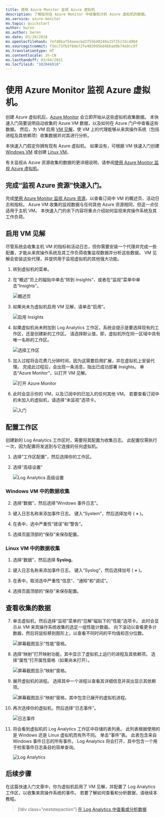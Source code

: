 ```yaml
---
title: 使用 Azure Monitor 监视 Azure 虚拟机
description: 了解如何在 Azure Monitor 中收集和分析 Azure 虚拟机的数据。
ms.service: azure-monitor
ms.topic: quickstart
author: bwren
ms.author: bwren
ms.date: 03/10/2020
ms.openlocfilehash: 7efd8baf54aeacbd2f55640240a15f2517dcd904
ms.sourcegitcommit: f3ec73fb5f8de72fe483995bd4bbad9b74a9cc9f
ms.translationtype: HT
ms.contentlocale: zh-CN
ms.lasthandoff: 03/04/2021
ms.locfileid: "102046918"
---
```

# <a name="quickstart-monitor-an-azure-virtual-machine-with-azure-monitor"></a>使用 Azure Monitor 监视 Azure 虚拟机。
创建 Azure 虚拟机后，[Azure Monitor](../overview.md) 会立即开始从这些虚拟机收集数据。 本快速入门简要说明自动收集的 Azure VM 数据，以及如何在 Azure 门户中查看这些数据。 然后，为 VM 启用 [VM 见解](../vm/vminsights-overview.md)，使 VM 上的代理能够从来宾操作系统（包括进程及其依赖项）收集数据并对其进行分析。

本快速入门假定你拥有现有 Azure 虚拟机。 如果没有，可根据 VM 快速入门创建 [Windows VM](../../virtual-machines/windows/quick-create-portal.md) 或创建 [Linux VM](../../virtual-machines/linux/quick-create-cli.md)。

有关监视从 Azure 资源收集的数据的更详细说明，请参阅[使用 Azure Monitor 监视 Azure 虚拟机](./monitor-vm-azure.md)。


## <a name="complete-the-monitor-an-azure-resource-quickstart"></a>完成“监视 Azure 资源”快速入门。
完成[使用 Azure Monitor 监视 Azure 资源](../essentials/quick-monitor-azure-resource.md)，以查看订阅中 VM 的概述页、活动日志和指标。 Azure VM 收集的监视数据与任何其他 Azure 资源相同，但这一点仅适用于主机 VM。 本快速入门的余下内容将重点介绍如何监视来宾操作系统及其工作负荷。


## <a name="enable-vm-insights"></a>启用 VM 见解
尽管系统会收集主机 VM 的指标和活动日志，但你需要安装一个代理并完成一些配置，才能从来宾操作系统及其工作负荷收集监视数据并分析这些数据。 VM 见解会安装这些代理，并提供用于监视虚拟机的其他强大功能。

1. 转到虚拟机的菜单。
2. 在“概述”页上的磁贴中单击“转到 Insights”，或者在“监视”菜单中单击“Insights”。

    ![概述页](media/quick-monitor-azure-vm/overview-insights.png)

3. 如果尚未为虚拟机启用 VM 见解，请单击“启用”。 

    ![启用 Insights](media/quick-monitor-azure-vm/enable-insights.png)

4. 如果虚拟机尚未附加到 Log Analytics 工作区，系统会提示是要选择现有的工作区，还是创建新的工作区。 请选择默认值，即，虚拟机所在同一区域中具有唯一名称的工作区。

    ![选择工作区](media/quick-monitor-azure-vm/select-workspace.png)

5. 加入过程将会花费几分钟时间，因为这需要启用扩展，并在虚拟机上安装代理。 完成此过程后，会出现一条消息，指出已成功部署 Insights。 单击“Azure Monitor”，以打开 VM 见解。

    ![打开 Azure Monitor](media/quick-monitor-azure-vm/azure-monitor.png)

6. 此时会显示你的 VM，以及订阅中的已加入的任何其他 VM。 若要查看订阅中的未加入的虚拟机，请选择“未监视”选项卡。

    ![入门](media/quick-monitor-azure-vm/get-started.png)


## <a name="configure-workspace"></a>配置工作区
创建新的 Log Analytics 工作区时，需要将其配置为收集日志。 此配置仅需执行一次，因为配置将发送到与它连接的任何虚拟机。

1. 选择“工作区配置”，然后选择你的工作区。

2. 选择“高级设置”

    ![Log Analytics 高级设置](../vm/media/quick-collect-azurevm/log-analytics-advanced-settings-azure-portal.png)

### <a name="data-collection-from-windows-vm"></a>Windows VM 中的数据收集


2. 选择“数据”，然后选择“Windows 事件日志”。

3. 键入日志名称来添加事件日志。  键入“System”，然后选择加号 ( **+** )。

4. 在表中，选中严重性“错误”和“警告”。

5. 选择页面顶部的“保存”来保存配置。

### <a name="data-collection-from-linux-vm"></a>Linux VM 中的数据收集

1. 选择“数据”，然后选择 **Syslog**。

2. 键入日志名称来添加事件日志。  键入“Syslog”，然后选择加号 ( **+** )。  

3. 在表中，取消选中严重性“信息”、“通知”和“调试”。 

4. 选择页面顶部的“保存”来保存配置。

## <a name="view-data-collected"></a>查看收集的数据

7. 单击虚拟机，然后选择“监视”菜单的“见解”磁贴下的“性能”选项卡。 此时会显示从 VM 来宾操作系统收集的选定一组性能计数器。 向下滚动以查看更多计数器，然后将鼠标移到图形上，以查看不同时间的平均值和百分位数。

    ![屏幕截图显示“性能”窗格。](media/quick-monitor-azure-vm/performance.png)

9. 选择“映射”打开映射功能，其中显示了虚拟机上运行的进程及其依赖项。 选择“属性”打开属性窗格（如果尚未打开）。

    ![屏幕截图显示“映射”窗格。](media/quick-monitor-azure-vm/map.png)

11. 展开虚拟机的进程。 选择其中一个进程以查看其详细信息并突出显示其依赖项。

    ![屏幕截图显示“映射”窗格，其中包含已展开的虚拟机进程。](media/quick-monitor-azure-vm/processes.png)

12. 再次选择你的虚拟机，然后选择“日志事件”。 

    ![日志事件](media/quick-monitor-azure-vm/log-events.png)

13. 将会看到虚拟机的 Log Analytics 工作区中存储的表列表。 此列表根据使用的是 Windows 还是 Linux 虚拟机而有所不同。 单击“事件”表。 此表包含来自 Windows 事件日志的所有事件。 Log Analytics 将会打开，其中包含一个用于检索事件日志条目的简单查询。

    ![Log Analytics](media/quick-monitor-azure-vm/log-analytics.png)

## <a name="next-steps"></a>后续步骤
在这篇快速入门文章中，你为虚拟机启用了 VM 见解，并配置了 Log Analytics 工作区，以收集来宾操作系统的事件。 若要了解如何查看和分析数据，请继续本教程。

> [!div class="nextstepaction"]
> [在 Log Analytics 中查看或分析数据](../logs/log-analytics-tutorial.md)